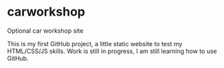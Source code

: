 # carworkshop
Optional car workshop site

This is my first GitHub project, a little static website to test my HTML/CSS/JS skills.
Work is still in progress, I am still learning how to use GitHub.

